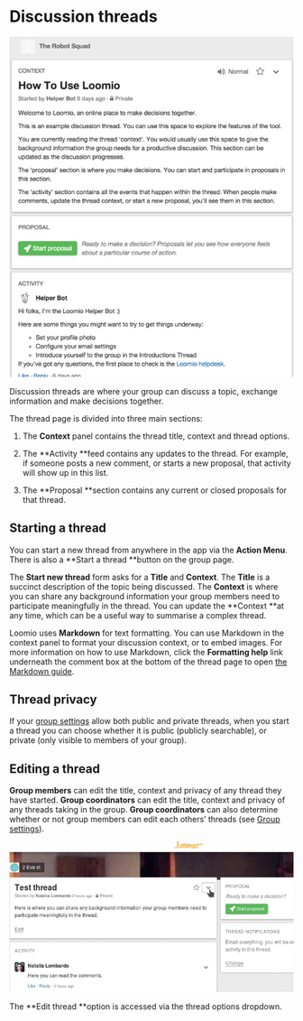 # Discussion threads

<img class="screenshot" alt="Discussion thread" src="thread_page.png" />

Discussion threads are where your group can discuss a topic, exchange information and make decisions together.

The thread page is divided into three main sections:

1. The **Context** panel contains the thread title, context and thread options.

2. The **Activity **feed contains any updates to the thread. For example, if someone posts a new comment, or starts a new proposal, that activity will show up in this list.

3. The **Proposal **section contains any current or closed proposals for that thread.

## Starting a thread

You can start a new thread from anywhere in the app via the **Action Menu**. There is also a **Start a thread **button on the group page.

The **Start new thread** form asks for a **Title** and **Context**. The **Title** is a succinct description of the topic being discussed. The **Context** is where you can share any background information your group members need to participate meaningfully in the thread. You can update the **Context **at any time, which can be a useful way to summarise a complex thread.

Loomio uses **Markdown** for text formatting. You can use Markdown in the context panel to format your discussion context, or to embed images. For more information on how to use Markdown, click the **Formatting help** link underneath the comment box at the bottom of the thread page to open [the Markdown guide](https://loomio.org/markdown).

## Thread privacy

If your [group settings](group_settings.html) allow both public and private threads, when you start a thread you can choose whether it is public (publicly searchable), or private (only visible to members of your group).

## Editing a thread

**Group members** can edit the title, context and privacy of any thread they have started. **Group coordinators** can edit the title, context and privacy of any threads taking in the group. **Group coordinators** can also determine whether or not group members can edit each others’ threads (see [Group settings](group_settings.html)).

<img class="screenshot" alt="Discussion thread options dropdown" src="edit_thread.gif" />

The **Edit thread **option is accessed via the thread options dropdown.
